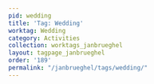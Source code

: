```yaml
---
pid: wedding
title: 'Tag: Wedding'
worktag: Wedding
category: Activities
collection: worktags_janbrueghel
layout: tagpage_janbrueghel
order: '189'
permalink: "/janbrueghel/tags/wedding/"
---
```

